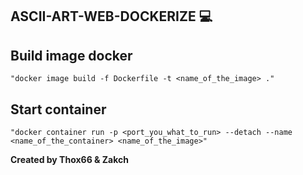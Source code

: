 ## **ASCII-ART-WEB-DOCKERIZE** :computer:

## Build image docker
    "docker image build -f Dockerfile -t <name_of_the_image> ."

## Start container
    "docker container run -p <port_you_what_to_run> --detach --name <name_of_the_container> <name_of_the_image>"

**Created by Thox66 & Zakch**